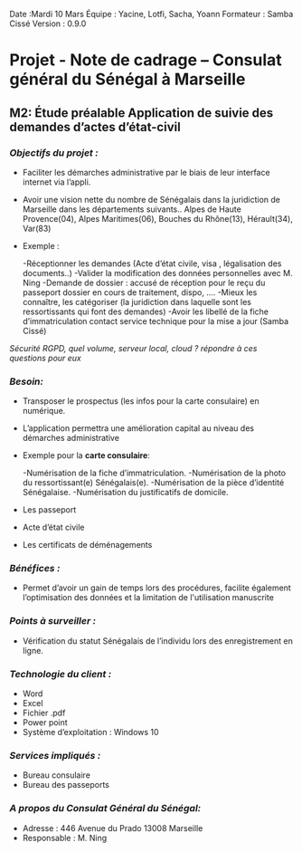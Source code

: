 ﻿Date :Mardi 10 Mars
Équipe : Yacine, Lotfi, Sacha, Yoann
Formateur : Samba Cissé
Version : 0.9.0

  

  

# Projet - Note de cadrage – Consulat général du Sénégal à Marseille

  

## M2: Étude préalable Application de suivie des demandes d’actes d’état-civil

  

### *Objectifs du projet :*

- Faciliter les démarches administrative par le biais de leur interface internet via l’appli.

- Avoir une vision nette du nombre de Sénégalais dans la juridiction de Marseille dans les départements suivants.. Alpes de Haute Provence(04), Alpes Maritimes(06), Bouches du Rhône(13), Hérault(34), Var(83)

 - Exemple :

	 -Réceptionner les demandes (Acte d’état civile, visa , légalisation des documents..)
	 -Valider la modification des données personnelles avec M. Ning
	-Demande de dossier : accusé de réception pour le reçu du passeport 
	  dossier en cours de traitement, dispo, ….
	-Mieux les connaître, les catégoriser (la juridiction dans laquelle sont les ressortissants qui 							font des demandes)
	-Avoir les libellé de la fiche d’immatriculation
	 contact service technique pour la mise a jour (Samba Cissé)

*Sécurité RGPD, quel volume, serveur local, cloud ? répondre à ces questions pour eux* 
 

### *Besoin:*
 
- Transposer le prospectus (les infos pour la carte consulaire) en numérique.
- L’application permettra une amélioration capital au niveau des démarches administrative
- Exemple pour la **carte consulaire**:

	-Numérisation de la fiche d’immatriculation.
	-Numérisation de la photo du ressortissant(e) Sénégalais(e).
	-Numérisation de la pièce d’identité Sénégalaise.
	-Numérisation du justificatifs de domicile.

- Les passeport
- Acte d’état civile
- Les certificats de déménagements

 
### *Bénéfices :*

 
- Permet d’avoir un gain de temps lors des procédures, facilite également l’optimisation des données et la limitation de l'utilisation manuscrite 
  
### *Points à surveiller :*

- Vérification du statut Sénégalais de l’individu lors des enregistrement en ligne.

### *Technologie du client :*

- Word
- Excel
- Fichier .pdf
- Power point
- Système d’exploitation : Windows 10

### *Services impliqués :*

- Bureau consulaire
- Bureau des passeports

### *A propos du Consulat Général du Sénégal:*

- Adresse : 446 Avenue du Prado 13008 Marseille
- Responsable : M. Ning

